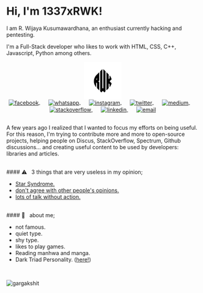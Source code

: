 # Hi, I'm 1337xRWK!

I am R. Wijaya Kusumawardhana, an enthusiast currently hacking and pentesting.

I'm a Full-Stack developer who likes to work with HTML, CSS, C++, Javascript, Python among others. 

<p align="center">
  <a href="https://aralroca.com">
    <img width="100" src="https://raw.githubusercontent.com/1337xRWK/1337xRWK/main/rwk-logo.png" alt="logo" />
  </a>
</p>

<p align="center" style="margin: -20px 0 30px">
   <a href="https://facebook.com/" target="_blank" style='margin-right:10px'>
    <img align="center" src="https://cdn.jsdelivr.net/npm/simple-icons@3.0.1/icons/facebook.svg" alt="facebook" height="22px" width="22px" />
  </a>
  &nbsp;&nbsp;
   <a href="https://whatsapp.com/" target="_blank" style='margin-right:10px'>
    <img align="center" src="https://cdn.jsdelivr.net/npm/simple-icons@3.0.1/icons/whatsapp.svg" alt="whatsapp" height="22px" width="22px" />
  </a>
  &nbsp;&nbsp;
   <a href="https://instagram.com/" target="_blank" style='margin-right:10px'>
    <img align="center" src="https://cdn.jsdelivr.net/npm/simple-icons@3.0.1/icons/instagram.svg" alt="instagram" height="22px" width="22px" />
  </a>
  &nbsp;&nbsp;
   <a href="https://twitter.com/" target="_blank" style='margin-right:10px'>
    <img align="center" src="https://cdn.jsdelivr.net/npm/simple-icons@3.0.1/icons/twitter.svg" alt="twitter" height="22px" width="22px" />
  </a>
  &nbsp;&nbsp;
<a href="https://medium.com/" target="_blank" style='margin-right:10px'>
    <img align="center" src="https://cdn.jsdelivr.net/npm/simple-icons@3.0.1/icons/medium.svg" alt="medium" height="22px" width="22px" />
  </a>
  &nbsp;&nbsp;
  <a href="https://stackoverflow.com/" target="_blank" style='margin-right:10px'>
    <img align="center" src="https://cdn.jsdelivr.net/npm/simple-icons@3.0.1/icons/stackoverflow.svg" alt="stackoverflow" height="22px" width="22px" />
  </a>
  &nbsp;&nbsp;
  <a href="https://www.linkedin.com/" target="_blank" style='margin-right:10px'>
    <img align="center" src="https://cdn.jsdelivr.net/npm/simple-icons@3.0.1/icons/linkedin.svg" alt="linkedin" height="22px" width="22px" />
  </a>
  &nbsp;&nbsp;
  <a href="mailto:1337xrwk@proton.me" target="_blank">
    <img align="center" src="https://cdn.jsdelivr.net/npm/simple-icons@3.0.1/icons/protonmail.svg" alt="email" height="22px" width="22px" />
  </a>
</p>

A few years ago I realized that I wanted to focus my efforts on being useful. For this reason, I'm trying to contribute more and more to open-source projects, helping people on Discus, StackOverflow, Spectrum, Github discussions... and creating useful content to be used by developers: libraries and articles. 

<br />
#### ⚠️ &nbsp;&nbsp;3 things that are very useless in my opinion;
 
* [Star Syndrome.](#star-syndrome) 
* [don't agree with other people's opinions.](#don't-agree-with-other-people's-opinions) 
* [lots of talk without action.](#lots-of-talk-without-action) 

<br />
#### 📖 &nbsp;&nbsp;about me;

* not famous. 
* quiet type. 
* shy type. 
* likes to play games. 
* Reading manhwa and manga. 
* Dark Triad Personality. ([here!](https://en.wikipedia.org/wiki/Dark_triad))

<br />
<p align="left">
  <img
    src="https://komarev.com/ghpvc/?username=1337xRWK"
    alt="gargakshit"
  />
</p>
